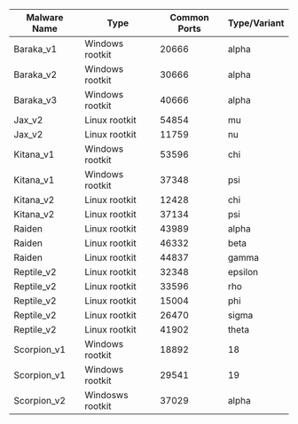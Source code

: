 | Malware Name | Type             | Common Ports | Type/Variant |
| ------------ | ---------------- | ------------ | ------------ |
| Baraka_v1    | Windows rootkit  | 20666        | alpha        |
| Baraka_v2    | Windows rootkit  | 30666        | alpha        |
| Baraka_v3    | Windows rootkit  | 40666        | alpha        |
| Jax_v2       | Linux rootkit    | 54854        | mu           |
| Jax_v2       | Linux rootkit    | 11759        | nu           |
| Kitana_v1    | Windows rootkit  | 53596        | chi          |
| Kitana_v1    | Windows rootkit  | 37348        | psi          |
| Kitana_v2    | Linux rootkit    | 12428        | chi          |
| Kitana_v2    | Linux rootkit    | 37134        | psi          |
| Raiden       | Linux rootkit    | 43989        | alpha        |
| Raiden       | Linux rootkit    | 46332        | beta         |
| Raiden       | Linux rootkit    | 44837        | gamma        |
| Reptile_v2   | Linux rootkit    | 32348        | epsilon      |
| Reptile_v2   | Linux rootkit    | 33596        | rho          |
| Reptile_v2   | Linux rootkit    | 15004        | phi          |
| Reptile_v2   | Linux rootkit    | 26470        | sigma        |
| Reptile_v2   | Linux rootkit    | 41902        | theta        |
| Scorpion_v1  | Windows rootkit  | 18892        | 18           |
| Scorpion_v1  | Windows rootkit  | 29541        | 19           |
| Scorpion_v2  | Windosws rootkit | 37029        | alpha        |

